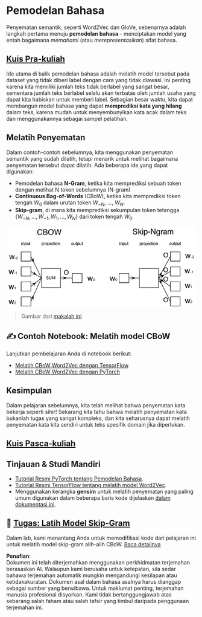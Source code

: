# Pemodelan Bahasa

Penyematan semantik, seperti Word2Vec dan GloVe, sebenarnya adalah langkah pertama menuju **pemodelan bahasa** - menciptakan model yang entah bagaimana *memahami* (atau *merepresentasikan*) sifat bahasa.

## [Kuis Pra-kuliah](https://red-field-0a6ddfd03.1.azurestaticapps.net/quiz/115)

Ide utama di balik pemodelan bahasa adalah melatih model tersebut pada dataset yang tidak diberi label dengan cara yang tidak diawasi. Ini penting karena kita memiliki jumlah teks tidak berlabel yang sangat besar, sementara jumlah teks berlabel selalu akan terbatas oleh jumlah usaha yang dapat kita habiskan untuk memberi label. Sebagian besar waktu, kita dapat membangun model bahasa yang dapat **memprediksi kata yang hilang** dalam teks, karena mudah untuk menyembunyikan kata acak dalam teks dan menggunakannya sebagai sampel pelatihan.

## Melatih Penyematan

Dalam contoh-contoh sebelumnya, kita menggunakan penyematan semantik yang sudah dilatih, tetapi menarik untuk melihat bagaimana penyematan tersebut dapat dilatih. Ada beberapa ide yang dapat digunakan:

* Pemodelan bahasa **N-Gram**, ketika kita memprediksi sebuah token dengan melihat N token sebelumnya (N-gram)
* **Continuous Bag-of-Words** (CBoW), ketika kita memprediksi token tengah $W_0$ dalam urutan token $W_{-N}$, ..., $W_N$.
* **Skip-gram**, di mana kita memprediksi sekumpulan token tetangga {$W_{-N},\dots, W_{-1}, W_1,\dots, W_N$} dari token tengah $W_0$.

![gambar dari makalah tentang mengubah kata menjadi vektor](../../../../../translated_images/example-algorithms-for-converting-words-to-vectors.fbe9207a726922f6f0f5de66427e8a6eda63809356114e28fb1fa5f4a83ebda7.ms.png)

> Gambar dari [makalah ini](https://arxiv.org/pdf/1301.3781.pdf)

## ✍️ Contoh Notebook: Melatih model CBoW

Lanjutkan pembelajaran Anda di notebook berikut:

* [Melatih CBoW Word2Vec dengan TensorFlow](../../../../../lessons/5-NLP/15-LanguageModeling/CBoW-TF.ipynb)
* [Melatih CBoW Word2Vec dengan PyTorch](../../../../../lessons/5-NLP/15-LanguageModeling/CBoW-PyTorch.ipynb)

## Kesimpulan

Dalam pelajaran sebelumnya, kita telah melihat bahwa penyematan kata bekerja seperti sihir! Sekarang kita tahu bahwa melatih penyematan kata bukanlah tugas yang sangat kompleks, dan kita seharusnya dapat melatih penyematan kata kita sendiri untuk teks spesifik domain jika diperlukan.

## [Kuis Pasca-kuliah](https://red-field-0a6ddfd03.1.azurestaticapps.net/quiz/215)

## Tinjauan & Studi Mandiri

* [Tutorial Resmi PyTorch tentang Pemodelan Bahasa](https://pytorch.org/tutorials/beginner/nlp/word_embeddings_tutorial.html).
* [Tutorial Resmi TensorFlow tentang melatih model Word2Vec](https://www.TensorFlow.org/tutorials/text/word2vec).
* Menggunakan kerangka **gensim** untuk melatih penyematan yang paling umum digunakan dalam beberapa baris kode dijelaskan [dalam dokumentasi ini](https://pytorch.org/tutorials/beginner/nlp/word_embeddings_tutorial.html).

## 🚀 [Tugas: Latih Model Skip-Gram](lab/README.md)

Dalam lab, kami menantang Anda untuk memodifikasi kode dari pelajaran ini untuk melatih model skip-gram alih-alih CBoW. [Baca detailnya](lab/README.md)

**Penafian**:  
Dokumen ini telah diterjemahkan menggunakan perkhidmatan terjemahan berasaskan AI. Walaupun kami berusaha untuk ketepatan, sila sedar bahawa terjemahan automatik mungkin mengandungi kesilapan atau ketidakakuratan. Dokumen asal dalam bahasa asalnya harus dianggap sebagai sumber yang berwibawa. Untuk maklumat penting, terjemahan manusia profesional disyorkan. Kami tidak bertanggungjawab atas sebarang salah faham atau salah tafsir yang timbul daripada penggunaan terjemahan ini.